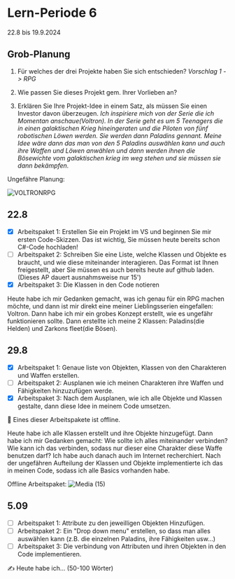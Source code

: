 # Lern-Periode 6

22.8 bis 19.9.2024

## Grob-Planung

1. Für welches der drei Projekte haben Sie sich entschieden?
   *Vorschlag 1 -> RPG*
   
2. Wie passen Sie dieses Projekt gem. Ihrer Vorlieben an?  
3. Erklären Sie Ihre Projekt-Idee in einem Satz, als müssen Sie einen Investor davon überzeugen.
    *Ich inspiriere mich von der Serie die ich Momentan anschaue(Voltron). In der Serie geht es um 5 Teenagers die in einen galaktischen Krieg hineingeraten und die Piloten von fünf robotischen Löwen werden. Sie werden dann Paladins gennant. Meine Idee wäre dann das man von den 5 Paladins auswählen kann und auch ihre Waffen und Löwen anwählen und dann werden ihnen die Bösewichte vom galaktischen krieg im weg stehen und sie müssen sie dann bekämpfen.*


Ungefähre Planung:

   ![VOLTRONRPG](https://github.com/user-attachments/assets/4d71f062-f307-4bc8-ac6b-ed3f2ad530a8)


## 22.8

- [x] Arbeitspaket 1: Erstellen Sie ein Projekt im VS und beginnen Sie mir ersten Code-Skizzen. Das ist wichtig, Sie müssen heute bereits schon C#-Code hochladen!
- [ ] Arbeitspaket 2: Schreiben Sie eine Liste, welche Klassen und Objekte es braucht, und wie diese miteinander interagieren. Das Format ist Ihnen freigestellt, aber Sie müssen es auch bereits heute auf github laden. (Dieses AP dauert ausnahmsweise nur 15')
- [x] Arbeitspaket 3: Die Klassen in den Code notieren

Heute habe ich mir Gedanken gemacht, was ich genau für ein RPG machen möchte, und dann ist mir direkt eine meiner Lieblingsserien eingefallen: Voltron. Dann habe ich mir ein grobes Konzept erstellt, wie es ungefähr funktionieren sollte. Dann erstellte ich meine 2 Klassen: Paladins(die Helden) und Zarkons fleet(die Bösen).


## 29.8

- [x] Arbeitspaket 1: Genaue liste von Objekten, Klassen von den Charakteren und Waffen erstellen.
- [ ] Arbeitspaket 2: Ausplanen wie ich meinen Charakteren ihre Waffen und Fähigkeiten hinzuzufügen werde.
- [x] Arbeitspaket 3: Nach dem Ausplanen, wie ich alle Objekte und Klassen gestalte, dann diese Idee in meinem Code umsetzen.

📵 Eines dieser Arbeitspakete ist offline.

Heute habe ich alle Klassen erstellt und ihre Objekte hinzugefügt. Dann habe ich mir Gedanken gemacht: Wie sollte ich alles miteinander verbinden? Wie kann ich das verbinden, sodass nur dieser eine Charakter diese Waffe benutzen darf? Ich habe auch danach auch im Internet recherchiert. Nach der ungefähren Aufteilung der Klassen und Objekte implementierte ich das in meinen Code, sodass ich alle Basics vorhanden habe. 

Offline Arbeitspaket:
![Media (15)](https://github.com/user-attachments/assets/056b047e-7075-456d-b8c2-fbcdf9e3545f)



## 5.09

- [ ] Arbeitspaket 1: Attribute zu den jeweilligen Objekten Hinzufügen.
- [ ] Arbeitspaket 2: Ein "Drop down menu" erstellen, so dass man alles auswählen kann (z.B. die einzelnen Paladins, ihre Fähigkeiten usw...)
- [ ] Arbeitspaket 3: Die verbindung von Attributen und ihren Objekten in den Code implementieren.

✍️ Heute habe ich... (50-100 Wörter)









